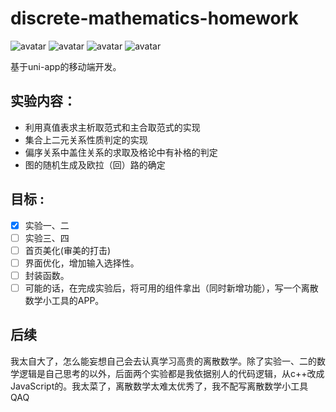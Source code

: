 # discrete-mathematics-homework
![avatar](https://img.shields.io/badge/builder-xichi-blue)
![avatar](https://img.shields.io/badge/dependencies-up%20to%20date-red)
![avatar](https://img.shields.io/badge/version-0.1.3-brightgreen)
![avatar](https://img.shields.io/badge/cool-%E7%BB%99%E6%88%91%E4%B9%9F%E6%95%B4%E4%B8%80%E4%B8%AA-pink)

基于uni-app的移动端开发。

## 实验内容：

+ 利用真值表求主析取范式和主合取范式的实现
+ 集合上二元关系性质判定的实现
+ 偏序关系中盖住关系的求取及格论中有补格的判定
+ 图的随机生成及欧拉（回）路的确定

## 目标 :

- [x] 实验一、二
- [ ] 实验三、四
- [ ] 首页美化(审美的打击)
- [ ] 界面优化，增加输入选择性。
- [ ] 封装函数。
- [ ] 可能的话，在完成实验后，将可用的组件拿出（同时新增功能），写一个离散数学小工具的APP。

## 后续

我太自大了，怎么能妄想自己会去认真学习高贵的离散数学。除了实验一、二的数学逻辑是自己思考的以外，后面两个实验都是我依据别人的代码逻辑，从c++改成JavaScript的。我太菜了，离散数学太难太优秀了，我不配写离散数学小工具QAQ